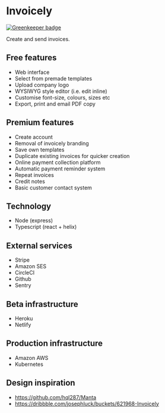 # Invoicely

[![Greenkeeper badge](https://badges.greenkeeper.io/josephluck/invoicely.svg?token=bc9ed959a0afb30f4f5f17cc4c9ec26bb5e5d5a216862b34301a213166f05d7d&ts=1515632963227)](https://greenkeeper.io/)

Create and send invoices.

## Free features

* Web interface
* Select from premade templates
* Upload company logo
* WYSIWYG style editor (i.e. edit inline)
* Customise font-size, colours, sizes etc
* Export, print and email PDF copy

## Premium features

* Create account
* Removal of invoicely branding
* Save own templates
* Duplicate existing invoices for quicker creation
* Online payment collection platform
* Automatic payment reminder system
* Repeat invoices
* Credit notes
* Basic customer contact system

## Technology

* Node (express)
* Typescript (react + helix)

## External services

* Stripe
* Amazon SES
* CircleCI
* Github
* Sentry

## Beta infrastructure

* Heroku
* Netlify

## Production infrastructure

* Amazon AWS
* Kubernetes

## Design inspiration

* https://github.com/hql287/Manta
* https://dribbble.com/josephluck/buckets/621968-Invoicely
